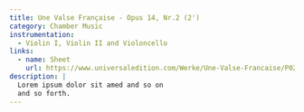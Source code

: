 ```yaml
---
title: Une Valse Française - Opus 14, Nr.2 (2')
category: Chamber Music
instrumentation:
  - Violin I, Violin II and Violoncello
links:
  - name: Sheet
    url: https://www.universaledition.com/Werke/Une-Valse-Francaise/P0212295
description: |
  Lorem ipsum dolor sit amed and so on
  and so forth.
---
```

